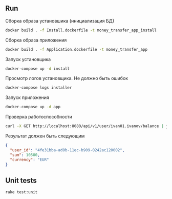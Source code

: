 
## Run

Сборка образа установшика (инициализация БД)

```sh
docker build . -f Install.dockerfile -t money_transfer_app_install
```

Сборка образа приложения

```sh
docker build . -f Application.dockerfile -t money_transfer_app
```

Запуск установщика

```sh
docker-compose up -d install
```

Просмотр логов установщика. Не должно быть ошибок

```sh
docker-compose logs installer
```

Запуск приложения

```sh
docker-compose up -d app
```

Проверка работоспособности

```sh
curl -X GET http://localhost:8080/api/v1/user/ivan01.ivanov/balance | jq
```

Результат должен быть следующим

```json
{
  "user_id": "4fe31bba-ad0b-11ec-b909-0242ac120002",
  "sum": 10500,
  "currency": "EUR"
}
```

## Unit tests

```sh
rake test:unit
```
